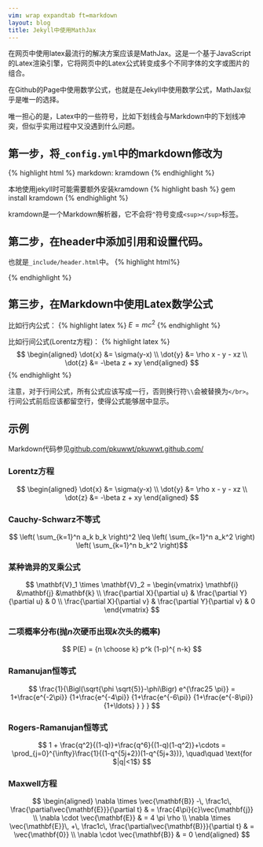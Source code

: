 ```yaml
---
vim: wrap expandtab ft=markdown
layout: blog
title: Jekyll中使用MathJax
---
```


在网页中使用latex最流行的解决方案应该是MathJax。这是一个基于JavaScript的Latex渲染引擎，它将网页中的Latex公式转变成多个不同字体的文字或图片的组合。

在Github的Page中使用数学公式，也就是在Jekyll中使用数学公式，MathJax似乎是唯一的选择。

唯一担心的是，Latex中的一些符号，比如下划线会与Markdown中的下划线冲突，但似乎实用过程中又没遇到什么问题。

## 第一步，将`_config.yml`中的markdown修改为
{% highlight html %}
markdown: kramdown
{% endhighlight %}

本地使用jekyll时可能需要额外安装kramdown
{% highlight bash %}
gem install kramdown
{% endhighlight %}

kramdown是一个Markdown解析器，它不会将`^`符号变成`<sup></sup>`标签。


## 第二步，在header中添加引用和设置代码。

也就是`_include/header.html`中。
{% highlight html%}
<script type="text/x-mathjax-config">
MathJax.Hub.Config({
                  tex2jax: {inlineMath: [['$','$'], ['\\(','\\)']]}
                          });
</script>
<script type="text/javascript"
  src="http://cdn.mathjax.org/mathjax/latest/MathJax.js?config=TeX-AMS-MML_HTMLorMML">
</script>
{% endhighlight %}

## 第三步，在Markdown中使用Latex数学公式

比如行内公式：
{% highlight latex %}
$E=mc^2$
{% endhighlight %}


比如行间公式(Lorentz方程)：
{% highlight latex %}
$$ \begin{aligned} \dot{x} &= \sigma(y-x) \\ \dot{y} &= \rho x - y - xz \\ \dot{z} &= -\beta z + xy \end{aligned} $$
{% endhighlight %}

注意，对于行间公式，所有公式应该写成一行，否则换行符`\\`会被替换为`</br>`。行间公式前后应该都留空行，使得公式能够居中显示。


## 示例
Markdown代码参见[github.com/pkuwwt/pkuwwt.github.com/](http://github.com/pkuwwt/pkuwwt.github.com/)

### Lorentz方程 

$$ \begin{aligned} \dot{x} &= \sigma(y-x) \\ \dot{y} &= \rho x - y - xz \\ \dot{z} &= -\beta z + xy \end{aligned} $$

### Cauchy-Schwarz不等式 

$$ \left( \sum_{k=1}^n a_k b_k \right)^2 \leq \left( \sum_{k=1}^n a_k^2 \right) \left( \sum_{k=1}^n b_k^2 \right)$$

### 某种诡异的叉乘公式

$$ \mathbf{V}_1 \times \mathbf{V}_2 =  \begin{vmatrix} \mathbf{i} &\mathbf{j} &\mathbf{k} \\ \frac{\partial X}{\partial u} &  \frac{\partial Y}{\partial u} & 0 \\ \frac{\partial X}{\partial v} &  \frac{\partial Y}{\partial v} & 0 \end{vmatrix} $$

### 二项概率分布(抛$n$次硬币出现$k$次头的概率)

$$ P(E)   = {n \choose k} p^k (1-p)^{ n-k} $$

### Ramanujan恒等式

$$ \frac{1}{\Bigl(\sqrt{\phi \sqrt{5}}-\phi\Bigr) e^{\frac25 \pi}} = 1+\frac{e^{-2\pi}} {1+\frac{e^{-4\pi}} {1+\frac{e^{-6\pi}} {1+\frac{e^{-8\pi}} {1+\ldots} } } } $$

### Rogers-Ramanujan恒等式

$$ 1 +  \frac{q^2}{(1-q)}+\frac{q^6}{(1-q)(1-q^2)}+\cdots =
\prod_{j=0}^{\infty}\frac{1}{(1-q^{5j+2})(1-q^{5j+3})},
    \quad\quad \text{for $|q|<1$} $$

### Maxwell方程

$$ \begin{aligned} \nabla \times \vec{\mathbf{B}} -\, \frac1c\, \frac{\partial\vec{\mathbf{E}}}{\partial t} & = \frac{4\pi}{c}\vec{\mathbf{j}} \\   \nabla \cdot \vec{\mathbf{E}} & = 4 \pi \rho \\ \nabla \times \vec{\mathbf{E}}\, +\, \frac1c\, \frac{\partial\vec{\mathbf{B}}}{\partial t} & = \vec{\mathbf{0}} \\ \nabla \cdot \vec{\mathbf{B}} & = 0 \end{aligned} $$


